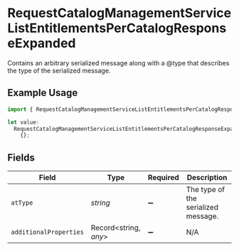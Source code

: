# RequestCatalogManagementServiceListEntitlementsPerCatalogResponseExpanded

Contains an arbitrary serialized message along with a @type that describes the type of the serialized message.

## Example Usage

```typescript
import { RequestCatalogManagementServiceListEntitlementsPerCatalogResponseExpanded } from "conductorone-sdk-typescript/sdk/models/shared";

let value:
  RequestCatalogManagementServiceListEntitlementsPerCatalogResponseExpanded =
    {};
```

## Fields

| Field                               | Type                                | Required                            | Description                         |
| ----------------------------------- | ----------------------------------- | ----------------------------------- | ----------------------------------- |
| `atType`                            | *string*                            | :heavy_minus_sign:                  | The type of the serialized message. |
| `additionalProperties`              | Record<string, *any*>               | :heavy_minus_sign:                  | N/A                                 |